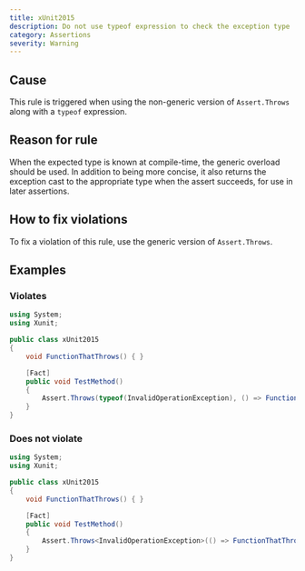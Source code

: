```yaml
---
title: xUnit2015
description: Do not use typeof expression to check the exception type
category: Assertions
severity: Warning
---
```


## Cause

This rule is triggered when using the non-generic version of `Assert.Throws` along with a `typeof` expression.

## Reason for rule

When the expected type is known at compile-time, the generic overload should be used. In addition to being more concise, it also returns the exception cast to the appropriate type when the assert succeeds, for use in later assertions.

## How to fix violations

To fix a violation of this rule, use the generic version of `Assert.Throws`.

## Examples

### Violates

```csharp
using System;
using Xunit;

public class xUnit2015
{
    void FunctionThatThrows() { }

    [Fact]
    public void TestMethod()
    {
        Assert.Throws(typeof(InvalidOperationException), () => FunctionThatThrows());
    }
}
```

### Does not violate

```csharp
using System;
using Xunit;

public class xUnit2015
{
    void FunctionThatThrows() { }

    [Fact]
    public void TestMethod()
    {
        Assert.Throws<InvalidOperationException>(() => FunctionThatThrows());
    }
}
```
